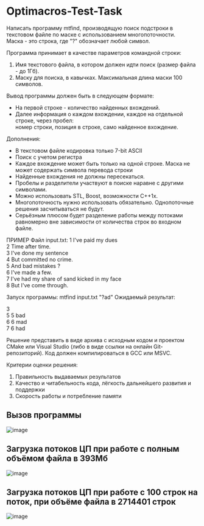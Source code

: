 # Optimacros-Test-Task

<p>
Написать программу mtfind, производящую поиск подстроки в текстовом файле по маске с использованием многопоточности. <br>
Маска - это строка, где "?" обозначает любой символ.

Программа принимает в качестве параметров командной строки:
1) Имя текстового файла, в котором должен идти поиск (размер файла - до 1Гб). <br>
2) Маску для поиска, в кавычках. Максимальная длина маски 100 символов. <br>

Вывод программы должен быть в следующем формате:
- На первой строке - количество найденных вхождений. <br>
- Далее информация о каждом вхождении, каждое на отдельной строке, через пробел: <br>
номер строки, позиция в строке, само найденное вхождение.

Дополнения:
- В текстовом файле кодировка только 7-bit ASCII
- Поиск с учетом регистра
- Каждое вхождение может быть только на одной строке. Маска не может содержать символа перевода строки
- Найденные вхождения не должны пересекаться.
- Пробелы и разделители участвуют в поиске наравне с другими символами.
- Можно использовать STL, Boost, возможности С++1x.
- Многопоточность нужно использовать обязательно. Однопоточные решения засчитываться не будут.
- Серьёзным плюсом будет разделение работы между потоками равномерно вне зависимости от количества строк во входном файле.

ПРИМЕР
Файл input.txt:
1 I've paid my dues <br>
2 Time after time. <br>
3 I've done my sentence <br>
4 But committed no crime. <br>
5 And bad mistakes ? <br>
6 I've made a few. <br>
7 I've had my share of sand kicked in my face <br>
8 But I've come through. <br>

Запуск программы: mtfind input.txt "?ad"
Ожидаемый результат:

3 <br>
5 5 bad <br>
6 6 mad <br>
7 6 had <br>

Решение представить в виде архива с исходным кодом и проектом CMake или Visual Studio (либо в виде ссылки на онлайн Git-репозиторий).
Код должен компилироваться в GCC или MSVC.

Критерии оценки решения:
1) Правильность выдаваемых результатов
2) Качество и читабельность кода, лёгкость дальнейшего развития и поддержки
3) Скорость работы и потребление памяти
</p>

<h2> Вызов программы </h2>

![image](https://user-images.githubusercontent.com/48221009/181612494-afce4e49-cd10-4ce9-af88-f7a3b5b72233.png)

<h2> Загрузка потоков ЦП при работе с полным объёмом файла в 393Мб</h2>

![image](https://user-images.githubusercontent.com/48221009/181618449-501abd8c-9a13-4d1e-8661-852b8749b576.png)

<h2> Загрузка потоков ЦП при работе с 100 строк на поток, при объёме файла в 2714401 строк</h2>

![image](https://user-images.githubusercontent.com/48221009/182021515-3753c650-d865-47bd-81bb-7b892ddb0286.png)


